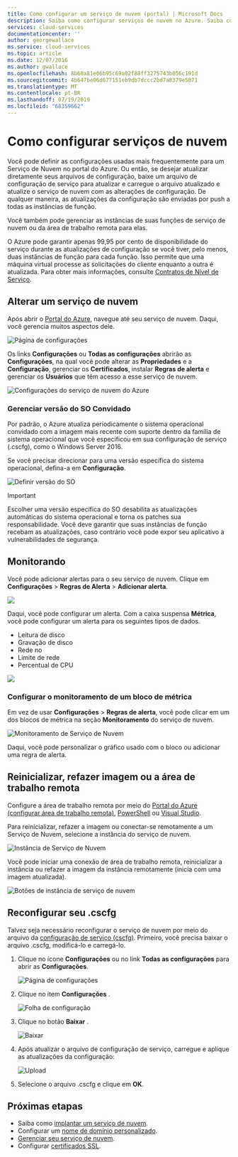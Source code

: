 ```yaml
---
title: Como configurar um serviço de nuvem (portal) | Microsoft Docs
description: Saiba como configurar serviços de nuvem no Azure. Saiba como atualizar a configuração do serviço de nuvem e configurar acesso remoto às instâncias de função. Esses exemplos usam o portal do Azure.
services: cloud-services
documentationcenter: ''
author: georgewallace
ms.service: cloud-services
ms.topic: article
ms.date: 12/07/2016
ms.author: gwallace
ms.openlocfilehash: 8b60a81e06b95c69a02f88ff3275743b056c191d
ms.sourcegitcommit: 4b647be06d677151eb9db7dccc2bd7a8379e5871
ms.translationtype: MT
ms.contentlocale: pt-BR
ms.lasthandoff: 07/19/2019
ms.locfileid: "68359662"
---
```

# <a name="how-to-configure-cloud-services"></a>Como configurar serviços de nuvem

Você pode definir as configurações usadas mais frequentemente para um Serviço de Nuvem no portal do Azure. Ou então, se desejar atualizar diretamente seus arquivos de configuração, baixe um arquivo de configuração de serviço para atualizar e carregue o arquivo atualizado e atualize o serviço de nuvem com as alterações de configuração. De qualquer maneira, as atualizações da configuração são enviadas por push a todas as instâncias de função.

Você também pode gerenciar as instâncias de suas funções de serviço de nuvem ou da área de trabalho remota para elas.

O Azure pode garantir apenas 99,95 por cento de disponibilidade do serviço durante as atualizações de configuração se você tiver, pelo menos, duas instâncias de função para cada função. Isso permite que uma máquina virtual processe as solicitações do cliente enquanto a outra é atualizada. Para obter mais informações, consulte [Contratos de Nível de Serviço](https://azure.microsoft.com/support/legal/sla/).

## <a name="change-a-cloud-service"></a>Alterar um serviço de nuvem

Após abrir o [Portal do Azure](https://portal.azure.com/), navegue até seu serviço de nuvem. Daqui, você gerencia muitos aspectos dele.

![Página de configurações](./media/cloud-services-how-to-configure-portal/cloud-service.png)

Os links **Configurações** ou **Todas as configurações** abrirão as **Configurações**, na qual você pode alterar as **Propriedades** e a **Configuração**, gerenciar os **Certificados**, instalar **Regras de alerta** e gerenciar os **Usuários** que têm acesso a esse serviço de nuvem.

![Configurações do serviço de nuvem do Azure](./media/cloud-services-how-to-configure-portal/cs-settings-blade.png)

### <a name="manage-guest-os-version"></a>Gerenciar versão do SO Convidado

Por padrão, o Azure atualiza periodicamente o sistema operacional convidado com a imagem mais recente com suporte dentro da família de sistema operacional que você especificou em sua configuração de serviço (.cscfg), como o Windows Server 2016.

Se você precisar direcionar para uma versão específica do sistema operacional, defina-a em **Configuração**.

![Definir versão do SO](./media/cloud-services-how-to-configure-portal/cs-settings-config-guestosversion.png)

>[!IMPORTANT]
> Escolher uma versão específica do SO desabilita as atualizações automáticas do sistema operacional e torna os patches sua responsabilidade. Você deve garantir que suas instâncias de função recebam as atualizações, caso contrário você pode expor seu aplicativo a vulnerabilidades de segurança.

## <a name="monitoring"></a>Monitorando

Você pode adicionar alertas para o seu serviço de nuvem. Clique em **Configurações** > **Regras de Alerta** > **Adicionar alerta**.

![](./media/cloud-services-how-to-configure-portal/cs-alerts.png)

Daqui, você pode configurar um alerta. Com a caixa suspensa **Métrica**, você pode configurar um alerta para os seguintes tipos de dados.

* Leitura de disco
* Gravação de disco
* Rede no
* Limite de rede
* Percentual de CPU

![](./media/cloud-services-how-to-configure-portal/cs-alert-item.png)

### <a name="configure-monitoring-from-a-metric-tile"></a>Configurar o monitoramento de um bloco de métrica

Em vez de usar **Configurações** > **Regras de alerta**, você pode clicar em um dos blocos de métrica na seção **Monitoramento** do serviço de nuvem.

![Monitoramento de Serviço de Nuvem](./media/cloud-services-how-to-configure-portal/cs-monitoring.png)

Daqui, você pode personalizar o gráfico usado com o bloco ou adicionar uma regra de alerta.

## <a name="reboot-reimage-or-remote-desktop"></a>Reinicializar, refazer imagem ou a área de trabalho remota

Configure a área de trabalho remota por meio do [Portal do Azure (configurar área de trabalho remota)](cloud-services-role-enable-remote-desktop-new-portal.md), [PowerShell](cloud-services-role-enable-remote-desktop-powershell.md) ou [Visual Studio](cloud-services-role-enable-remote-desktop-visual-studio.md).

Para reinicializar, refazer a imagem ou conectar-se remotamente a um Serviço de Nuvem, selecione a instância do serviço de nuvem.

![Instância de Serviço de Nuvem](./media/cloud-services-how-to-configure-portal/cs-instance.png)

Você pode iniciar uma conexão de área de trabalho remota, reinicializar a instância ou refazer a imagem da instância remotamente (inicia com uma imagem atualizada).

![Botões de instância de serviço de nuvem](./media/cloud-services-how-to-configure-portal/cs-instance-buttons.png)

## <a name="reconfigure-your-cscfg"></a>Reconfigurar seu .cscfg

Talvez seja necessário reconfigurar o serviço de nuvem por meio do arquivo da [configuração de serviço (cscfg)](cloud-services-model-and-package.md#cscfg). Primeiro, você precisa baixar o arquivo .cscfg, modificá-lo e carregá-lo.

1. Clique no ícone **Configurações** ou no link **Todas as configurações** para abrir as **Configurações**.

    ![Página de configurações](./media/cloud-services-how-to-configure-portal/cloud-service.png)
2. Clique no item **Configurações** .

    ![Folha de configuração](./media/cloud-services-how-to-configure-portal/cs-settings-config.png)
3. Clique no botão **Baixar** .

    ![Baixar](./media/cloud-services-how-to-configure-portal/cs-settings-config-panel-download.png)
4. Após atualizar o arquivo de configuração de serviço, carregue e aplique as atualizações da configuração:

    ![Upload](./media/cloud-services-how-to-configure-portal/cs-settings-config-panel-upload.png)
5. Selecione o arquivo .cscfg e clique em **OK**.

## <a name="next-steps"></a>Próximas etapas

* Saiba como [implantar um serviço de nuvem](cloud-services-how-to-create-deploy-portal.md).
* Configurar um [nome de domínio personalizado](cloud-services-custom-domain-name-portal.md).
* [Gerenciar seu serviço de nuvem](cloud-services-how-to-manage-portal.md).
* Configurar [certificados SSL](cloud-services-configure-ssl-certificate-portal.md).
